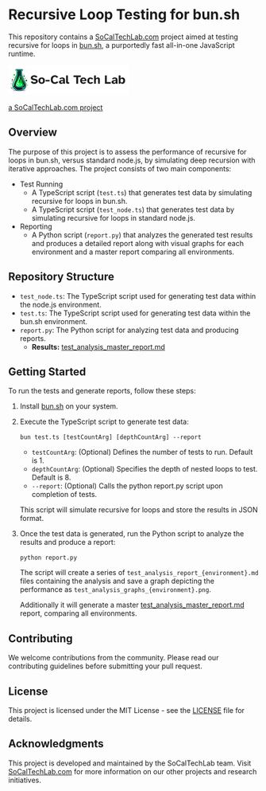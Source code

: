 # Recursive Loop Testing for bun.sh

This repository contains a [SoCalTechLab.com](https://socaltechlab.com/) project aimed at testing recursive for loops in [bun.sh](https://bun.sh), a purportedly fast all-in-one JavaScript runtime.

[![SoCalTechLab.com logo - click to visit](./sctl_xs_rounded_white_text.webp)](https://socaltechlab.com/?rel=bunRecursionGitHubRepo)

[a SoCalTechLab.com project](https://socaltechlab.com/?rel=bunRecursionGitHubRepo)

## Overview

The purpose of this project is to assess the performance of recursive for loops in bun.sh, versus standard node.js, by simulating deep recursion with iterative approaches. The project consists of two main components:

-   Test Running
    -   A TypeScript script (`test.ts`) that generates test data by simulating recursive for loops in bun.sh.
    -   A TypeScript script (`test_node.ts`) that generates test data by simulating recursive for loops in standard node.js.
-   Reporting
    -   A Python script (`report.py`) that analyzes the generated test results and produces a detailed report along with visual graphs for each environment and a master report comparing all environments.

## Repository Structure

-   `test_node.ts`: The TypeScript script used for generating test data within the node.js environment.
-   `test.ts`: The TypeScript script used for generating test data within the bun.sh environment.
-   `report.py`: The Python script for analyzing test data and producing reports.
    -   **Results:** [test_analysis_master_report.md](./test_analysis_master_report.md)

## Getting Started

To run the tests and generate reports, follow these steps:

1. Install [bun.sh](https://bun.sh) on your system.
2. Execute the TypeScript script to generate test data:

    ```
    bun test.ts [testCountArg] [depthCountArg] --report
    ```

    - `testCountArg`: (Optional) Defines the number of tests to run. Default is 1.
    - `depthCountArg`: (Optional) Specifies the depth of nested loops to test. Default is 8.
    - `--report`: (Optional) Calls the python report.py script upon completion of tests.

    This script will simulate recursive for loops and store the results in JSON format.

3. Once the test data is generated, run the Python script to analyze the results and produce a report:

    ```
    python report.py
    ```

    The script will create a series of `test_analysis_report_{environment}.md` files containing the analysis and save a graph depicting the performance as `test_analysis_graphs_{environment}.png`.

    Additionally it will generate a master [test_analysis_master_report.md](./test_analysis_master_report.md) report, comparing all environments.

## Contributing

We welcome contributions from the community. Please read our contributing guidelines before submitting your pull request.

## License

This project is licensed under the MIT License - see the [LICENSE](LICENSE) file for details.

## Acknowledgments

This project is developed and maintained by the SoCalTechLab team. Visit [SoCalTechLab.com](https://socaltechlab.com) for more information on our other projects and research initiatives.
